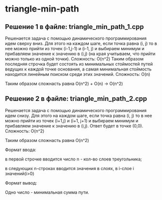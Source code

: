 # triangle-min-path

## Решение 1 в файле: triangle_min_path_1.cpp

Решенается задача с помощью динамического программирования идем сверху вниз. Для этого на каждом шаге, если точка равна (i, j) то в нее можно прийти из точек (i-1,j-1) и (i-1, j) и выбираем минимум и прибавляем значение к значению в (i,j)  (на края учитываем, что прийти можно только из одной точки). Сложность: O(n^2)
Таким образом последняя строчка будет состоять из минимальных стоймостей путей ведущих к каждой точке основания, а самая минимальная стоймость находится линейным поиском среди этих значений. Сложность: O(n)

Таким образом сложнасть равна  O(n^2) + O(n)  -> O(n^2)


## Решение 2 в файле: triangle_min_path_2.cpp

Решенается задача с помощью динамического программирования идем снизу. Для этого на каждом шаге, если точка равна (i, j) то в нее можно прийти из точек (i+1,j) и (i+1, j+1) и выбираем минимум и прибавляем значение к значению в (i,j). Ответ будет в точке (0,0). Сложность: O(n^2)

Таким образом сложнасть равна  O(n^2)



Формат ввода:

в первой строчке вводится число n - кол-во слоев треугольника;

в следующих n-строках вводится значения в слоях, в i-слое i значений(i>0)


Формат вывод:

Одно число - минимальная сумма пути.

